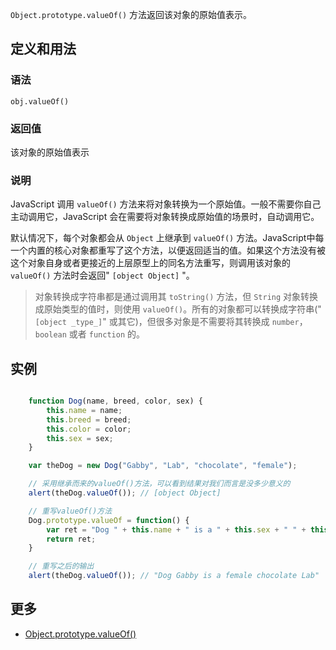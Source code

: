 `Object.prototype.valueOf()` 方法返回该对象的原始值表示。

## 定义和用法

### 语法

`obj.valueOf()`

### 返回值

该对象的原始值表示

### 说明

JavaScript 调用 `valueOf()` 方法来将对象转换为一个原始值。一般不需要你自己主动调用它，JavaScript 会在需要将对象转换成原始值的场景时，自动调用它。

默认情况下，每个对象都会从 `Object` 上继承到 `valueOf()` 方法。JavaScript中每一个内置的核心对象都重写了这个方法，以便返回适当的值。如果这个方法没有被这个对象自身或者更接近的上层原型上的同名方法重写，则调用该对象的 `valueOf()` 方法时会返回" `[object Object]` "。

> 对象转换成字符串都是通过调用其 `toString()` 方法，但 `String` 对象转换成原始类型的值时，则使用 `valueOf()`。所有的对象都可以转换成字符串(" `[object _type_]`" 或其它)，但很多对象是不需要将其转换成 `number`， `boolean` 或者 `function` 的。

## 实例

``` javascript

    function Dog(name, breed, color, sex) {
        this.name = name;
        this.breed = breed;
        this.color = color;
        this.sex = sex;
    }

    var theDog = new Dog("Gabby", "Lab", "chocolate", "female");

    // 采用继承而来的valueOf()方法，可以看到结果对我们而言是没多少意义的
    alert(theDog.valueOf()); // [object Object]

    // 重写valueOf()方法
    Dog.prototype.valueOf = function() {
        var ret = "Dog " + this.name + " is a " + this.sex + " " + this.color + " " + this.breed;
        return ret;
    }

    // 重写之后的输出
    alert(theDog.valueOf()); // "Dog Gabby is a female chocolate Lab"

```

## 更多

*   [Object.prototype.valueOf()](https://developer.mozilla.org/zh-CN/docs/Web/JavaScript/Reference/Global_Objects/Object/valueOf)